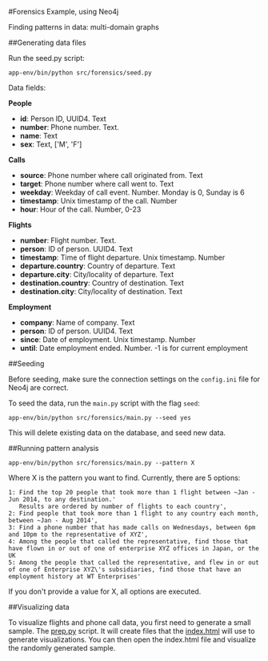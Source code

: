 #Forensics Example, using Neo4j

Finding patterns in data: multi-domain graphs

##Generating data files

Run the seed.py script: 

```
app-env/bin/python src/forensics/seed.py
```

Data fields:

**People**

  - **id**: Person ID, UUID4. Text
  - **number**: Phone number. Text.
  - **name**: Text
  - **sex**: Text, ['M', 'F']

**Calls**

  - **source**: Phone number where call originated from. Text
  - **target**: Phone number where call went to. Text
  - **weekday**: Weekday of call event. Number. Monday is 0, Sunday is 6
  - **timestamp**: Unix timestamp of the call. Number
  - **hour**: Hour of the call. Number, 0-23

**Flights**

  - **number**: Flight number. Text.
  - **person**: ID of person. UUID4. Text
  - **timestamp**: Time of flight departure. Unix timestamp. Number
  - **departure.country**: Country of departure. Text
  - **departure.city**: City/locality of departure. Text
  - **destination.country**: Country of destination. Text
  - **destination.city**: City/locality of destination. Text

**Employment**

  - **company**: Name of company. Text
  - **person**: ID of person. UUID4. Text
  - **since**: Date of employment. Unix timestamp. Number
  - **until**: Date employment ended. Number. -1 is for current employment

##Seeding

Before seeding, make sure the connection settings on the `config.ini` file for Neo4j are correct.

To seed the data, run the `main.py` script with the flag `seed`:

```
app-env/bin/python src/forensics/main.py --seed yes 
```

This will delete existing data on the database, and seed new data.

##Running pattern analysis

```
app-env/bin/python src/forensics/main.py --pattern X
```

Where X is the pattern you want to find. Currently, there are 5 options:

    1: Find the top 20 people that took more than 1 flight between ~Jan - Jun 2014, to any destination.'
       Results are ordered by number of flights to each country',
    2: Find people that took more than 1 flight to any country each month, between ~Jan - Aug 2014',
    3: Find a phone number that has made calls on Wednesdays, between 6pm and 10pm to the representative of XYZ',
    4: Among the people that called the representative, find those that have flown in or out of one of enterprise XYZ offices in Japan, or the UK
    5: Among the people that called the representative, and flew in or out of one of Enterprise XYZ\'s subsidiaries, find those that have an employment history at WT Enterprises'
    
If you don't provide a value for X, all options are executed.


##Visualizing data

To visualize flights and phone call data, you first need to generate a small sample. 
The [prep.py](src/html/prep.py) script. It will create files that the [index.html](src/html/index.html) will use to generate
visualizations. You can then open the index.html file and visualize the randomly generated sample.